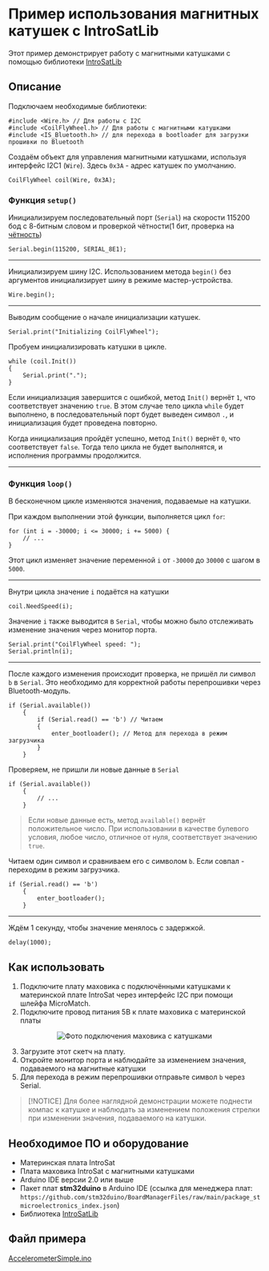 # Пример использования магнитных катушек с IntroSatLib

Этот пример демонстрирует работу с магнитными катушками с помощью библиотеки [IntroSatLib](https://github.com/Obu-IntroSat/IntroSatLib)

## Описание

Подключаем необходимые библиотеки: 
```arduino
#include <Wire.h> // Для работы с I2C
#include <CoilFlyWheel.h> // Для работы с магнитными катушками
#include <IS_Bluetooth.h> // для перехода в bootloader для загрузки прошивки по Bluetooth
```

Создаём объект для управления магнитными катушками, используя интерфейс I2C1 (`Wire`). Здесь `0x3A` - адрес катушек по умолчанию.
```arduino
CoilFlyWheel coil(Wire, 0x3A);
```
### Функция `setup()`
Инициализируем последовательный порт (`Serial`) на скорости 115200 бод с 8-битным словом и проверкой чётности(1 бит, проверка на <u>чётность</u>)
```arduino
Serial.begin(115200, SERIAL_8E1);
```
---
Инициализируем шину I2C. Использованием метода `begin()` без аргументов инициализирует шину в режиме мастер-устройства.
```arduino
Wire.begin();
```
---
Выводим сообщение о начале инициализации катушек.
```arduino
Serial.print("Initializing CoilFlyWheel");
```
Пробуем инициализировать катушки в цикле. 


```arduino
while (coil.Init())
{
    Serial.print(".");
}
```

Если инициализация завершится с ошибкой, метод `Init()` вернёт `1`, что соответствует значению `true`. В этом случае тело цикла `while` будет выполнено, в последовательный порт будет выведен символ `.`, и инициализация будет проведена повторно.

Когда инициализация пройдёт успешно, метод `Init()` вернёт `0`, что соответствует `false`. Тогда тело цикла не будет выполнятся, и исполнения программы продолжится.
<!-- @unflesh Надо как-то понятнее описать -->

---
### Функция `loop()`
В бесконечном цикле изменяются значения, подаваемые на катушки.

При каждом выполнении этой функции, выполняется цикл `for`:
```arduino
for (int i = -30000; i <= 30000; i += 5000) {
    // ...
}
```
Этот цикл изменяет значение переменной `i` от `-30000` до `30000` с шагом в `5000`. 

---
Внутри цикла значение `i` подаётся на катушки
```arduino
coil.NeedSpeed(i);
```

Значение `i` также выводится в `Serial`, чтобы можно было отслеживать изменение значения через монитор порта.
```arduino
Serial.print("CoilFlyWheel speed: ");
Serial.println(i);
```
---
После каждого изменения происходит проверка, не пришёл ли символ `b` в `Serial`. Это необходимо для корректной работы перепрошивки через Bluetooth-модуль.
```arduino
if (Serial.available()) 
    {
        if (Serial.read() == 'b') // Читаем 
        {
            enter_bootloader(); // Метод для перехода в режим загрузчика
        }
    }
```

Проверяем, не пришли ли новые данные в `Serial`
```arduino
if (Serial.available()) 
    {
        // ...
    }
```

> Если новые данные есть, метод `available()` вернёт положительное число. При использовании в качестве булевого условия, любое число, отличное от нуля, соответствует значению `true`. 

Читаем один символ и сравниваем его с символом `b`. Если совпал - переходим в режим загрузчика.
```arduino
if (Serial.read() == 'b')
    {
        enter_bootloader();
    }
```
---
Ждём 1 секунду, чтобы значение менялось с задержкой.
<!-- @unflesh Тут бы дописать что-нибудь -->
```arduino
delay(1000);
```

## Как использовать

1. Подключите плату маховика с подключёнными катушками к материнской плате IntroSat через интерфейс I2C при помощи шлейфа MicroMatch.
2. Подключите провод питания 5В к плате маховика с материнской платы
<!-- @unflesh Фоточка -->
<p align="center">
    <img alt="Фото подключения маховика с катушками" src="" />
</p>

3. Загрузите этот скетч на плату.
4. Откройте монитор порта и наблюдайте за изменением значения, подаваемого на магнитные катушки
5. Для перехода в режим перепрошивки отправьте символ `b` через Serial.

>[!NOTICE]
> Для более наглядной демонстрации можете поднести компас к катушке и наблюдать за изменением положения стрелки при изменении значения, подаваемого на катушки.

## Необходимое ПО и оборудование
- Материнская плата IntroSat
- Плата маховика IntroSat с магнитными катушками
- Arduino IDE версии 2.0 или выше
- Пакет плат **stm32duino** в Arduino IDE (ссылка для менеджера плат: `https://github.com/stm32duino/BoardManagerFiles/raw/main/package_stmicroelectronics_index.json`)
- Библиотека [IntroSatLib](https://github.com/Obu-IntroSat/IntroSatLib)

## Файл примера

[AccelerometerSimple.ino](./AccelerometerSimple.ino)